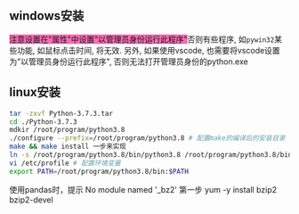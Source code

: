 


## windows安装
<font style="background: hotpink">注意设置在"属性"中设置"以管理员身份运行此程序"</font>否则有些程序, 如`pywin32`某些功能, 如鼠标点击时间, 将无效.
另外, 如果使用vscode, 也需要将vscode设置为"以管理员身份运行此程序", 否则无法打开管理员身份的python.exe



## linux安装
```sh
tar -zxvf Python-3.7.3.tar
cd ./Python-3.7.3
mdkir /root/program/python3.8
./configure --prefix=/root/program/python3.8 # 配置make的编译后的安装目录
make && make install 一步来实现
ln -s /root/program/python3.8/bin/python3.8 /root/program/python3.8/bin/python # 添加软链接
vi /etc/profile # 配置环境变量
export PATH=/root/program/python3.8/bin:$PATH
```






使用pandas时，提示
No module named '_bz2'
第一步
yum -y install bzip2 bzip2-devel
